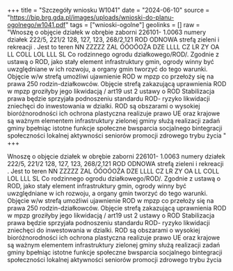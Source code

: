 +++
title = "Szczegóły wniosku W1041"
date = "2024-06-10"
source = "https://bip.brg.gda.pl/images/uploads/wnioski-do-planu-ogolnego/w1041.pdf"
tags = ["wnioski-ogolne"]
geolinks = []
raw = "Wnoszę o objęcie działek w obrębie zaborni 226101- 1.0063 numery działek 222/5, 221/2 128, 127, 123, 268/2,121 ROD ODNOWA strefą zieleni i rekreacji . Jest to teren NN ZZZZZ ZAL ÓÓOÓOŹA DZE LLLL CZ LR ZY OA LL COLL LOL LLL SL Co rodzinnego ogrodu działkowego/ROD/. Zgodnie z ustawą o ROD, jako stały element infrastruktury gmin, ogrody winny być uwzględniane w ich rozwoju, a organy gmin tworzyć do tego warunki. Objęcie w/w strefą umożliwi ujawnienie ROD w mpzp co przełoży się na prawa 250 rodzin-działkowców. Objęcie strefą zakazującą uprawnienia ROD w mpzp groziłyby jego likwidacją / art19 ust 2 ustawy o ROD Stabilizacja prawa będzie sprzyjała podnoszeniu standardu ROD- ryzyko likwidacji zniechęci do inwestowania w dzialki. ROD są obszarami o wysokiej bioróżnorodności ich ochrona plastyczna realizuje prawo UE oraz krajowe są ważnym elementem infrastruktury zielonej gminy służą realizacji zadań gminy bpełniąc istotne funkcje społeczne bwsparcia socjalnego bintegracji społeczności lokalnej aktywności seniorów promocji zdrowego trybu życia "
+++

Wnoszę o objęcie działek w obrębie zaborni 226101- 1.0063 numery działek 222/5,
221/2 128, 127, 123, 268/2,121 ROD ODNOWA strefą zieleni i rekreacji . Jest to teren
NN ZZZZZ ZAL ÓÓOÓOŹA DZE LLLL CZ LR ZY OA LL COLL LOL LLL SL Co
rodzinnego ogrodu działkowego/ROD/. Zgodnie z ustawą o ROD, jako stały element
infrastruktury gmin, ogrody winny być uwzględniane w ich rozwoju, a organy gmin tworzyć do
tego warunki. Objęcie w/w strefą umożliwi ujawnienie ROD w mpzp co przełoży się na prawa
250 rodzin-działkowców. Objęcie strefą zakazującą uprawnienia ROD w mpzp groziłyby jego
likwidacją / art19 ust 2 ustawy o ROD Stabilizacja prawa będzie sprzyjała podnoszeniu standardu
ROD- ryzyko likwidacji zniechęci do inwestowania w dzialki. ROD są obszarami o wysokiej
bioróżnorodności ich ochrona plastyczna realizuje prawo UE oraz krajowe są ważnym
elementem infrastruktury zielonej gminy służą realizacji zadań gminy bpełniąc istotne funkcje
społeczne bwsparcia socjalnego bintegracji społeczności lokalnej aktywności seniorów promocji
zdrowego trybu życia



